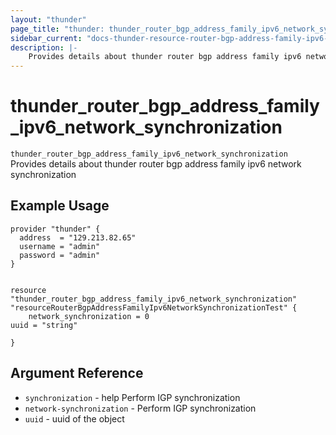 ```yaml
---
layout: "thunder"
page_title: "thunder: thunder_router_bgp_address_family_ipv6_network_synchronization"
sidebar_current: "docs-thunder-resource-router-bgp-address-family-ipv6-network-synchronization"
description: |-
    Provides details about thunder router bgp address family ipv6 network synchronization resource for A10
---
```


# thunder\_router\_bgp\_address\_family\_ipv6\_network\_synchronization

`thunder_router_bgp_address_family_ipv6_network_synchronization` Provides details about thunder router bgp address family ipv6 network synchronization
## Example Usage


```hcl
provider "thunder" {
  address  = "129.213.82.65"
  username = "admin"
  password = "admin"
}


resource "thunder_router_bgp_address_family_ipv6_network_synchronization" "resourceRouterBgpAddressFamilyIpv6NetworkSynchronizationTest" {
	network_synchronization = 0
uuid = "string"
 
}

```

## Argument Reference

* `synchronization` - help Perform IGP synchronization
* `network-synchronization` - Perform IGP synchronization
* `uuid` - uuid of the object

